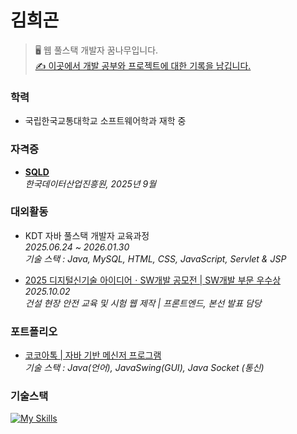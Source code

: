 # 김희곤

> 🖥️ 웹 풀스택 개발자 꿈나무입니다. <br>
> [✍️ 이곳에서 개발 공부와 프로젝트에 대한 기록을 남깁니다.](https://velog.io/@heegonkim_/) <br>

### 학력
- 국립한국교통대학교 소프트웨어학과 재학 중 <br>

### 자격증
- **[SQLD](./SQLD.jpg)**  <br>
  *한국데이터산업진흥원, 2025년 9월* <br>

### 대외활동
- KDT 자바 풀스택 개발자 교육과정 <br>
 *2025.06.24 ~ 2026.01.30*  <br>
 *기술 스택 : Java, MySQL, HTML, CSS, JavaScript, Servlet & JSP* <br>

- [2025 디지털신기술 아이디어ㆍSW개발 공모전 | SW개발 부문 우수상](./docs/2025awards.md) <br>
  *2025.10.02* <br>
  *건설 현장 안전 교육 및 시험 웹 제작 | 프론트엔드, 본선 발표 담당*

### 포트폴리오
- [코코아톡 | 자바 기반 메신저 프로그램](https://velog.io/@heegonkim_/%ED%94%84%EB%A1%9C%EC%A0%9D%ED%8A%B8-%EC%BD%94%EC%BD%94%EC%95%84%ED%86%A1) <br>
*기술 스택 : Java(언어), JavaSwing(GUI), Java Socket (통신)*

### 기술스택
[![My Skills](https://skillicons.dev/icons?i=java,mysql,html,css,js)](https://skillicons.dev)
